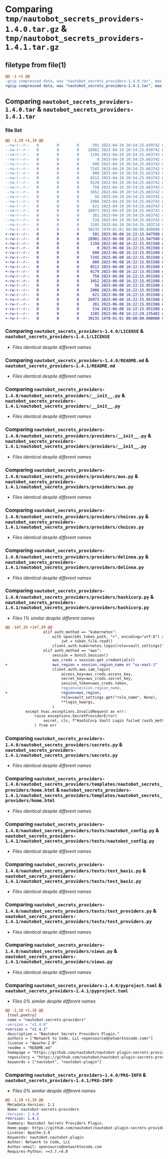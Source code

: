 # Comparing `tmp/nautobot_secrets_providers-1.4.0.tar.gz` & `tmp/nautobot_secrets_providers-1.4.1.tar.gz`

## filetype from file(1)

```diff
@@ -1 +1 @@
-gzip compressed data, was "nautobot_secrets_providers-1.4.0.tar", max compression
+gzip compressed data, was "nautobot_secrets_providers-1.4.1.tar", max compression
```

## Comparing `nautobot_secrets_providers-1.4.0.tar` & `nautobot_secrets_providers-1.4.1.tar`

### file list

```diff
@@ -1,19 +1,19 @@
--rw-r--r--   0        0        0      591 2023-04-19 20:54:25.659742 nautobot_secrets_providers-1.4.0/LICENSE
--rw-r--r--   0        0        0    28981 2023-04-19 20:54:25.659742 nautobot_secrets_providers-1.4.0/README.md
--rw-r--r--   0        0        0     1194 2023-04-19 20:54:25.663742 nautobot_secrets_providers-1.4.0/nautobot_secrets_providers/__init__.py
--rw-r--r--   0        0        0        0 2023-04-19 20:54:25.663742 nautobot_secrets_providers-1.4.0/nautobot_secrets_providers/migrations/__init__.py
--rw-r--r--   0        0        0      690 2023-04-19 20:54:25.663742 nautobot_secrets_providers-1.4.0/nautobot_secrets_providers/providers/__init__.py
--rw-r--r--   0        0        0     7245 2023-04-19 20:54:25.663742 nautobot_secrets_providers-1.4.0/nautobot_secrets_providers/providers/aws.py
--rw-r--r--   0        0        0      800 2023-04-19 20:54:25.663742 nautobot_secrets_providers-1.4.0/nautobot_secrets_providers/providers/choices.py
--rw-r--r--   0        0        0     9512 2023-04-19 20:54:25.663742 nautobot_secrets_providers-1.4.0/nautobot_secrets_providers/providers/delinea.py
--rw-r--r--   0        0        0     9120 2023-04-19 20:54:25.663742 nautobot_secrets_providers-1.4.0/nautobot_secrets_providers/providers/hashicorp.py
--rw-r--r--   0        0        0      758 2023-04-19 20:54:25.663742 nautobot_secrets_providers-1.4.0/nautobot_secrets_providers/secrets.py
--rw-r--r--   0        0        0     3452 2023-04-19 20:54:25.663742 nautobot_secrets_providers-1.4.0/nautobot_secrets_providers/templates/nautobot_secrets_providers/home.html
--rw-r--r--   0        0        0       56 2023-04-19 20:54:25.663742 nautobot_secrets_providers-1.4.0/nautobot_secrets_providers/tests/__init__.py
--rw-r--r--   0        0        0     2086 2023-04-19 20:54:25.663742 nautobot_secrets_providers-1.4.0/nautobot_secrets_providers/tests/nautobot_config.py
--rw-r--r--   0        0        0      621 2023-04-19 20:54:25.663742 nautobot_secrets_providers-1.4.0/nautobot_secrets_providers/tests/test_basic.py
--rw-r--r--   0        0        0    26973 2023-04-19 20:54:25.663742 nautobot_secrets_providers-1.4.0/nautobot_secrets_providers/tests/test_providers.py
--rw-r--r--   0        0        0      281 2023-04-19 20:54:25.663742 nautobot_secrets_providers-1.4.0/nautobot_secrets_providers/urls.py
--rw-r--r--   0        0        0      534 2023-04-19 20:54:25.663742 nautobot_secrets_providers-1.4.0/nautobot_secrets_providers/views.py
--rw-r--r--   0        0        0     3105 2023-04-19 20:54:35.383724 nautobot_secrets_providers-1.4.0/pyproject.toml
--rw-r--r--   0        0        0    30235 1970-01-01 00:00:00.000000 nautobot_secrets_providers-1.4.0/PKG-INFO
+-rw-r--r--   0        0        0      591 2023-06-08 16:22:15.947508 nautobot_secrets_providers-1.4.1/LICENSE
+-rw-r--r--   0        0        0    28981 2023-06-08 16:22:15.947508 nautobot_secrets_providers-1.4.1/README.md
+-rw-r--r--   0        0        0     1194 2023-06-08 16:22:15.951508 nautobot_secrets_providers-1.4.1/nautobot_secrets_providers/__init__.py
+-rw-r--r--   0        0        0        0 2023-06-08 16:22:15.951508 nautobot_secrets_providers-1.4.1/nautobot_secrets_providers/migrations/__init__.py
+-rw-r--r--   0        0        0      690 2023-06-08 16:22:15.951508 nautobot_secrets_providers-1.4.1/nautobot_secrets_providers/providers/__init__.py
+-rw-r--r--   0        0        0     7245 2023-06-08 16:22:15.951508 nautobot_secrets_providers-1.4.1/nautobot_secrets_providers/providers/aws.py
+-rw-r--r--   0        0        0      800 2023-06-08 16:22:15.951508 nautobot_secrets_providers-1.4.1/nautobot_secrets_providers/providers/choices.py
+-rw-r--r--   0        0        0     9512 2023-06-08 16:22:15.951508 nautobot_secrets_providers-1.4.1/nautobot_secrets_providers/providers/delinea.py
+-rw-r--r--   0        0        0     9179 2023-06-08 16:22:15.951508 nautobot_secrets_providers-1.4.1/nautobot_secrets_providers/providers/hashicorp.py
+-rw-r--r--   0        0        0      758 2023-06-08 16:22:15.951508 nautobot_secrets_providers-1.4.1/nautobot_secrets_providers/secrets.py
+-rw-r--r--   0        0        0     3452 2023-06-08 16:22:15.951508 nautobot_secrets_providers-1.4.1/nautobot_secrets_providers/templates/nautobot_secrets_providers/home.html
+-rw-r--r--   0        0        0       56 2023-06-08 16:22:15.951508 nautobot_secrets_providers-1.4.1/nautobot_secrets_providers/tests/__init__.py
+-rw-r--r--   0        0        0     2086 2023-06-08 16:22:15.951508 nautobot_secrets_providers-1.4.1/nautobot_secrets_providers/tests/nautobot_config.py
+-rw-r--r--   0        0        0      621 2023-06-08 16:22:15.951508 nautobot_secrets_providers-1.4.1/nautobot_secrets_providers/tests/test_basic.py
+-rw-r--r--   0        0        0    26973 2023-06-08 16:22:15.951508 nautobot_secrets_providers-1.4.1/nautobot_secrets_providers/tests/test_providers.py
+-rw-r--r--   0        0        0      281 2023-06-08 16:22:15.951508 nautobot_secrets_providers-1.4.1/nautobot_secrets_providers/urls.py
+-rw-r--r--   0        0        0      534 2023-06-08 16:22:15.951508 nautobot_secrets_providers-1.4.1/nautobot_secrets_providers/views.py
+-rw-r--r--   0        0        0     3105 2023-06-08 16:22:29.235402 nautobot_secrets_providers-1.4.1/pyproject.toml
+-rw-r--r--   0        0        0    30235 1970-01-01 00:00:00.000000 nautobot_secrets_providers-1.4.1/PKG-INFO
```

### Comparing `nautobot_secrets_providers-1.4.0/LICENSE` & `nautobot_secrets_providers-1.4.1/LICENSE`

 * *Files identical despite different names*

### Comparing `nautobot_secrets_providers-1.4.0/README.md` & `nautobot_secrets_providers-1.4.1/README.md`

 * *Files identical despite different names*

### Comparing `nautobot_secrets_providers-1.4.0/nautobot_secrets_providers/__init__.py` & `nautobot_secrets_providers-1.4.1/nautobot_secrets_providers/__init__.py`

 * *Files identical despite different names*

### Comparing `nautobot_secrets_providers-1.4.0/nautobot_secrets_providers/providers/__init__.py` & `nautobot_secrets_providers-1.4.1/nautobot_secrets_providers/providers/__init__.py`

 * *Files identical despite different names*

### Comparing `nautobot_secrets_providers-1.4.0/nautobot_secrets_providers/providers/aws.py` & `nautobot_secrets_providers-1.4.1/nautobot_secrets_providers/providers/aws.py`

 * *Files identical despite different names*

### Comparing `nautobot_secrets_providers-1.4.0/nautobot_secrets_providers/providers/choices.py` & `nautobot_secrets_providers-1.4.1/nautobot_secrets_providers/providers/choices.py`

 * *Files identical despite different names*

### Comparing `nautobot_secrets_providers-1.4.0/nautobot_secrets_providers/providers/delinea.py` & `nautobot_secrets_providers-1.4.1/nautobot_secrets_providers/providers/delinea.py`

 * *Files identical despite different names*

### Comparing `nautobot_secrets_providers-1.4.0/nautobot_secrets_providers/providers/hashicorp.py` & `nautobot_secrets_providers-1.4.1/nautobot_secrets_providers/providers/hashicorp.py`

 * *Files 1% similar despite different names*

```diff
@@ -147,19 +147,20 @@
                 elif auth_method == "kubernetes":
                     with open(k8s_token_path, "r", encoding="utf-8") as token_file:
                         jwt = token_file.read()
                     client.auth.kubernetes.login(role=vault_settings["role_name"], jwt=jwt, **login_kwargs)
                 elif auth_method == "aws":
                     session = boto3.Session()
                     aws_creds = session.get_credentials()
+                    aws_region = session.region_name or "us-east-1"
                     client.auth.aws.iam_login(
                         access_key=aws_creds.access_key,
                         secret_key=aws_creds.secret_key,
                         session_token=aws_creds.token,
-                        region=session.region_name,
+                        region=aws_region,
                         role=vault_settings.get("role_name", None),
                         **login_kwargs,
                     )
         except hvac.exceptions.InvalidRequest as err:
             raise exceptions.SecretProviderError(
                 secret, cls, f"HashiCorp Vault Login failed (auth_method: {auth_method}). Error: {err}"
             ) from err
```

### Comparing `nautobot_secrets_providers-1.4.0/nautobot_secrets_providers/secrets.py` & `nautobot_secrets_providers-1.4.1/nautobot_secrets_providers/secrets.py`

 * *Files identical despite different names*

### Comparing `nautobot_secrets_providers-1.4.0/nautobot_secrets_providers/templates/nautobot_secrets_providers/home.html` & `nautobot_secrets_providers-1.4.1/nautobot_secrets_providers/templates/nautobot_secrets_providers/home.html`

 * *Files identical despite different names*

### Comparing `nautobot_secrets_providers-1.4.0/nautobot_secrets_providers/tests/nautobot_config.py` & `nautobot_secrets_providers-1.4.1/nautobot_secrets_providers/tests/nautobot_config.py`

 * *Files identical despite different names*

### Comparing `nautobot_secrets_providers-1.4.0/nautobot_secrets_providers/tests/test_basic.py` & `nautobot_secrets_providers-1.4.1/nautobot_secrets_providers/tests/test_basic.py`

 * *Files identical despite different names*

### Comparing `nautobot_secrets_providers-1.4.0/nautobot_secrets_providers/tests/test_providers.py` & `nautobot_secrets_providers-1.4.1/nautobot_secrets_providers/tests/test_providers.py`

 * *Files identical despite different names*

### Comparing `nautobot_secrets_providers-1.4.0/nautobot_secrets_providers/views.py` & `nautobot_secrets_providers-1.4.1/nautobot_secrets_providers/views.py`

 * *Files identical despite different names*

### Comparing `nautobot_secrets_providers-1.4.0/pyproject.toml` & `nautobot_secrets_providers-1.4.1/pyproject.toml`

 * *Files 0% similar despite different names*

```diff
@@ -1,10 +1,10 @@
 [tool.poetry]
 name = "nautobot-secrets-providers"
-version = "v1.4.0"
+version = "v1.4.1"
 description = "Nautobot Secrets Providers Plugin."
 authors = ["Network to Code, LLC <opensource@networktocode.com>"]
 license = "Apache-2.0"
 readme = "README.md"
 homepage = "https://github.com/nautobot/nautobot-plugin-secrets-providers"
 repository = "https://github.com/nautobot/nautobot-plugin-secrets-providers"
 keywords = ["nautobot", "nautobot-plugin"]
```

### Comparing `nautobot_secrets_providers-1.4.0/PKG-INFO` & `nautobot_secrets_providers-1.4.1/PKG-INFO`

 * *Files 0% similar despite different names*

```diff
@@ -1,10 +1,10 @@
 Metadata-Version: 2.1
 Name: nautobot-secrets-providers
-Version: 1.4.0
+Version: 1.4.1
 Summary: Nautobot Secrets Providers Plugin.
 Home-page: https://github.com/nautobot/nautobot-plugin-secrets-providers
 License: Apache-2.0
 Keywords: nautobot,nautobot-plugin
 Author: Network to Code, LLC
 Author-email: opensource@networktocode.com
 Requires-Python: >=3.7,<4.0
```

